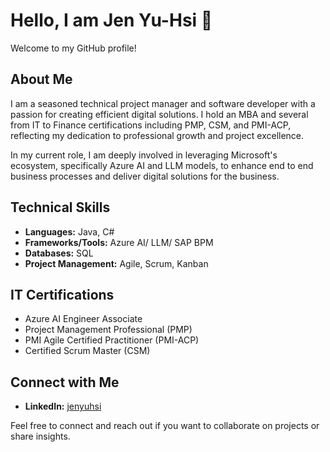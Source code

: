 <!--
**yuhsijen/yuhsijen** is a ✨ _special_ ✨ repository because its `README.md` (this file) appears on your GitHub profile.

Here are some ideas to get you started:

- 🔭 I’m currently working on ...
- 🌱 I’m currently learning ...
- 👯 I’m looking to collaborate on ...
- 🤔 I’m looking for help with ...
- 💬 Ask me about ...
- 📫 How to reach me: ...
- 😄 Pronouns: ...
- ⚡ Fun fact: ...
-->
# Hello, I am Jen Yu-Hsi 👋
Welcome to my GitHub profile!

## About Me

I am a seasoned technical project manager and software developer with a passion for creating efficient digital solutions. I hold an MBA and several from IT to Finance certifications including PMP, CSM, and PMI-ACP, reflecting my dedication to professional growth and project excellence.

In my current role, I am deeply involved in leveraging Microsoft's ecosystem, specifically Azure AI and LLM models, to enhance end to end business processes and deliver digital solutions for the business.

## Technical Skills
- **Languages:** Java, C#
- **Frameworks/Tools:** Azure AI/ LLM/ SAP BPM
- **Databases:** SQL
- **Project Management:** Agile, Scrum, Kanban

## IT Certifications 
- Azure AI Engineer Associate
- Project Management Professional (PMP)
- PMI Agile Certified Practitioner (PMI-ACP)
- Certified Scrum Master (CSM)

## Connect with Me
- **LinkedIn:** [jenyuhsi](https://www.linkedin.com/in/jenyuhsi/)

Feel free to connect and reach out if you want to collaborate on projects or share insights.

